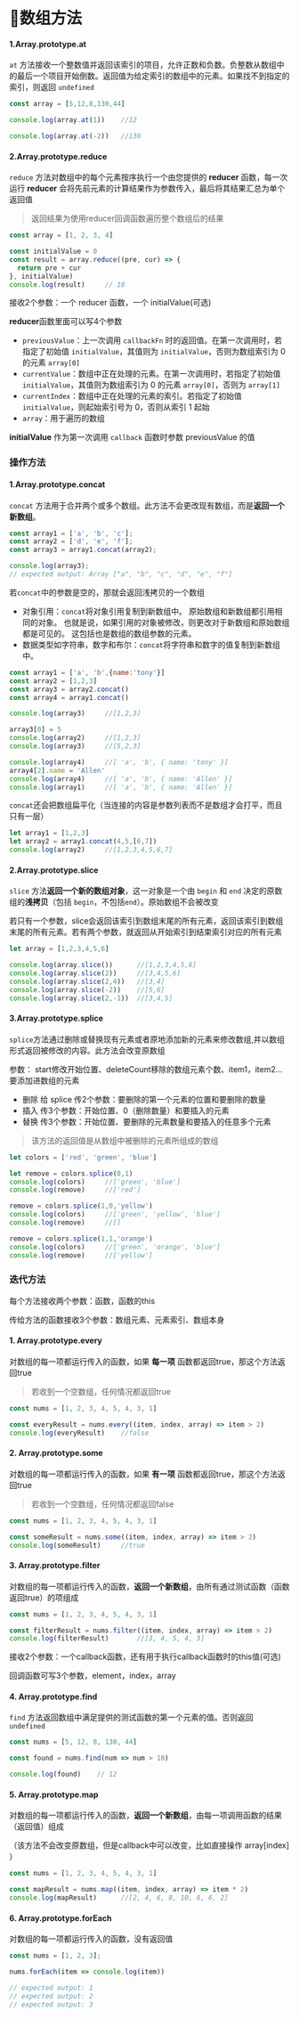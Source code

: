 # 🎉数组方法

#### 1.Array.prototype.at

`at` 方法接收一个整数值并返回该索引的项目，允许正数和负数。负整数从数组中的最后一个项目开始倒数。返回值为给定索引的数组中的元素。如果找不到指定的索引，则返回 `undefined`

```js
const array = [5,12,8,130,44]

console.log(array.at(1))	//12

console.log(array.at(-2))	//130
```


#### 2.Array.prototype.reduce

`reduce` 方法对数组中的每个元素按序执行一个由您提供的 **reducer** 函数，每一次运行 **reducer** 会将先前元素的计算结果作为参数传入，最后将其结果汇总为单个返回值

> 返回结果为使用reducer回调函数遍历整个数组后的结果

```js
const array = [1, 2, 3, 4]

const initialValue = 0
const result = array.reduce((pre, cur) => {
  return pre + cur
}, initialValue)
console.log(result)		// 10
```

接收2个参数：一个 reducer 函数，一个 initialValue(可选)

**reducer**函数里面可以写4个参数

- `previousValue`：上一次调用 `callbackFn` 时的返回值。在第一次调用时，若指定了初始值 `initialValue`，其值则为 `initialValue`，否则为数组索引为 0 的元素 `array[0]`
- `currentValue`：数组中正在处理的元素。在第一次调用时，若指定了初始值 `initialValue`，其值则为数组索引为 0 的元素 `array[0]`，否则为 `array[1]`
- `currentIndex`：数组中正在处理的元素的索引。若指定了初始值 `initialValue`，则起始索引号为 0，否则从索引 1 起始
- `array`：用于遍历的数组

**initialValue**	作为第一次调用 `callback` 函数时参数 previousValue 的值



### 操作方法

#### 1.Array.prototype.concat

`concat` 方法用于合并两个或多个数组。此方法不会更改现有数组，而是**返回一个新数组**。

```js
const array1 = ['a', 'b', 'c'];
const array2 = ['d', 'e', 'f'];
const array3 = array1.concat(array2);

console.log(array3);
// expected output: Array ["a", "b", "c", "d", "e", "f"]
```



若`concat`中的参数是空的，那就会返回浅拷贝的一个数组

- 对象引用：`concat`将对象引用复制到新数组中。 原始数组和新数组都引用相同的对象。 也就是说，如果引用的对象被修改，则更改对于新数组和原始数组都是可见的。 这包括也是数组的数组参数的元素。
- 数据类型如字符串，数字和布尔：`concat`将字符串和数字的值复制到新数组中。

```js
const array1 = ['a', 'b',{name:'tony'}]
const array2 = [1,2,3]
const array3 = array2.concat()
const array4 = array1.concat()

console.log(array3)		//[1,2,3]

array3[0] = 5
console.log(array2)		//[1,2,3]
console.log(array3)		//[5,2,3]

console.log(array4)		//[ 'a', 'b', { name: 'tony' }]
array4[2].name = 'Allen'
console.log(array4)		//[ 'a', 'b', { name: 'Allen' }]
console.log(array1)		//[ 'a', 'b', { name: 'Allen' }]
```

`concat`还会把数组扁平化（当连接的内容是参数列表而不是数组才会打平，而且只有一层）

```js
let array1 = [1,2,3]
let array2 = array1.concat(4,5,[6,7])
console.log(array2)		//[1,2,3,4,5,6,7]
```



#### 2.Array.prototype.slice

`slice` 方法**返回一个新的数组对象**，这一对象是一个由 `begin` 和 `end` 决定的原数组的**浅拷贝**（包括                                         `begin`，不包括`end`）。原始数组不会被改变

若只有一个参数，slice会返回该索引到数组末尾的所有元素，返回该索引到数组末尾的所有元素。若有两个参数，就返回从开始索引到结束索引对应的所有元素

```js
let array = [1,2,3,4,5,6]

console.log(array.slice())		//[1,2,3,4,5,6]
console.log(array.slice(2))		//[3,4,5,6]
console.log(array.slice(2,4))	//[3,4]
console.log(array.slice(-2))	//[5,6]
console.log(array.slice(2,-1))	//[3,4,5]
```



#### 3.Array.prototype.splice

`splice`方法通过删除或替换现有元素或者原地添加新的元素来修改数组,并以数组形式返回被修改的内容。此方法会改变原数组

参数： start修改开始位置、deleteCount移除的数组元素个数、item1，item2...要添加进数组的元素

- 删除	给 splice 传2个参数：要删除的第一个元素的位置和要删除的数量
- 插入	传3个参数：开始位置、0（删除数量）和要插入的元素
- 替换	传3个参数：开始位置、要删除的元素数量和要插入的任意多个元素

> 该方法的返回值是从数组中被删除的元素所组成的数组

```js
let colors = ['red', 'green', 'blue']

let remove = colors.splice(0,1)
console.log(colors)     //['green', 'blue']
console.log(remove)     //['red']

remove = colors.splice(1,0,'yellow')
console.log(colors)     //['green', 'yellow', 'blue']
console.log(remove)     //[]

remove = colors.splice(1,1,'orange')
console.log(colors)     //['green', 'orange', 'blue']
console.log(remove)     //['yellow']
```



### 迭代方法

每个方法接收两个参数：函数，函数的this

传给方法的函数接收3个参数：数组元素、元素索引、数组本身



#### 1. Array.prototype.every

对数组的每一项都运行传入的函数，如果 **每一项** 函数都返回true，那这个方法返回true

> 若收到一个空数组，任何情况都返回true

```js
const nums = [1, 2, 3, 4, 5, 4, 3, 1]

const everyResult = nums.every((item, index, array) => item > 2)
console.log(everyResult)	//false
```



#### 2. Array.prototype.some

对数组的每一项都运行传入的函数，如果 **有一项** 函数都返回true，那这个方法返回true

> 若收到一个空数组，任何情况都返回false

```js
const nums = [1, 2, 3, 4, 5, 4, 3, 1]

const someResult = nums.some((item, index, array) => item > 2)
console.log(someResult)		//true
```



#### 3. Array.prototype.filter

对数组的每一项都运行传入的函数，**返回一个新数组**，由所有通过测试函数（函数返回true）的项组成

```js
const nums = [1, 2, 3, 4, 5, 4, 3, 1]

const filterResult = nums.filter((item, index, array) => item > 2)
console.log(filterResult)		//[3, 4, 5, 4, 3]
```
接收2个参数：一个callback函数，还有用于执行callback函数时的this值(可选)

回调函数可写3个参数，element，index，array


#### 4. Array.prototype.find
`find` 方法返回数组中满足提供的测试函数的第一个元素的值。否则返回 `undefined`

```js
const nums = [5, 12, 8, 130, 44]

const found = nums.find(num => num > 10)

console.log(found)    // 12
```



#### 5. Array.prototype.map

对数组的每一项都运行传入的函数，**返回一个新数组**，由每一项调用函数的结果（返回值）组成

（该方法不会改变原数组，但是callback中可以改变，比如直接操作 array[index] ）

```js
const nums = [1, 2, 3, 4, 5, 4, 3, 1]

const mapResult = nums.map((item, index, array) => item * 2)
console.log(mapResult)		//[2, 4, 6, 8, 10, 8, 6, 2]
```



#### 6. Array.prototype.forEach

对数组的每一项都运行传入的函数，没有返回值

```js
const nums = [1, 2, 3];

nums.forEach(item => console.log(item))

// expected output: 1
// expected output: 2
// expected output: 3
```



